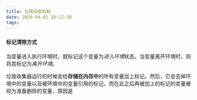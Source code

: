 ```yaml
---
title: 垃圾回收机制
date: 2020-04-01 16:12:30
tags:
---
```


#### 标记清除方式
当变量进入执行环境时，就标记这个变量为*进入环境*状态。当变量离开环境时，则将其标记为*离开环境*。


垃圾收集器运行的时候会给**存储在内存中**的所有变量加上标记。然后，它会去掉环境中的变量以及被环境中的变量引用的标记。而在此之后再被加上的标记的变量被视为准备删除的变量，原因是